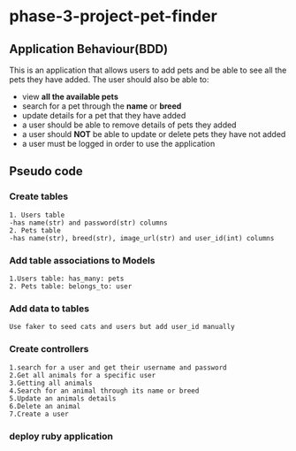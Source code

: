 # phase-3-project-pet-finder
## Application Behaviour(BDD)
This is an application that allows users to add pets and be able to see all
the pets they have added. The user should also be able to:
- view **all the available pets**
- search for a pet through the **name** or **breed**
- update details for a pet that they have added
- a user should be able to remove details of pets they added
- a user should **NOT** be able to update or delete pets they have not added
- a user must be logged in order to use the application

## Pseudo code 
### Create tables
    1. Users table
    -has name(str) and password(str) columns
    2. Pets table
    -has name(str), breed(str), image_url(str) and user_id(int) columns
### Add table associations to Models
    1.Users table: has_many: pets
    2. Pets table: belongs_to: user
### Add data to tables
    Use faker to seed cats and users but add user_id manually
### Create controllers
    1.search for a user and get their username and password
    2.Get all animals for a specific user
    3.Getting all animals
    4.Search for an animal through its name or breed
    5.Update an animals details
    6.Delete an animal
    7.Create a user 

### deploy ruby application 

    
